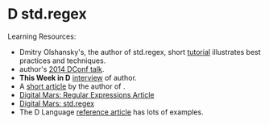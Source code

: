 D std.regex
===========

Learning Resources:

* Dmitry Olshansky's, the author of std.regex, short [tutorial](https://dlang.org/articles/regular-expression.html) illustrates best practices and techniques.
*  author's [2014 DConf talk](https://archive.org/details/dconf2014-day01-talk04).
* **This Week in D** [interview](http://arsdnet.net/this-week-in-d/jun-28.html) of  author.
* A [short article](https://dlang.org/blog/author/dmitryolshansky/) by the author of .
* [Digital Mars: Regular Expressions Article](https://www.digitalmars.com/d/2.0/regular-expression.html)
* [Digital Mars: std.regex](https://www.digitalmars.com/d/2.0/phobos/std_regex.html)
* The D Language  [reference article](https://dlang.org/phobos/std\_regex.html) has lots of examples.
